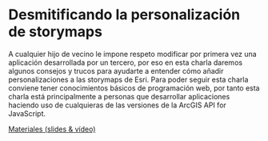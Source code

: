 # Desmitificando la personalización de storymaps

A cualquier hijo de vecino le impone respeto modificar por primera vez una aplicación desarrollada por un tercero, por eso en esta charla daremos algunos consejos y trucos para ayudarte a entender cómo añadir personalizaciones a las storymaps de Esri. Para poder seguir esta charla conviene tener conocimientos básicos de programación web, por tanto esta charla está principalmente a personas que desarrollar aplicaciones haciendo uso de cualquieras de las versiones de la ArcGIS API for JavaScript.

[Materiales (slides & vídeo)](../)
